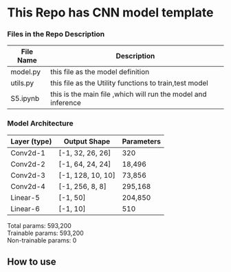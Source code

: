 # This Repo has CNN model template

### Files in the Repo	Description

| File Name  | Description |
| ------------- | ------------- |
| model.py  | this file as the model definition  |
| utils.py  | this file as the Utility functions to train,test model  |
| S5.ipynb  | this is the main file ,which will run the model and inference |

### Model Architecture 

|  Layer (type)           |    Output Shape       |  Parameters  |
| ----------------------- | --------------------- | --------- |
|      Conv2d-1           | [-1, 32, 26, 26]        |     320 |
|      Conv2d-2           | [-1, 64, 24, 24]         | 18,496 |
|      Conv2d-3           | [-1, 128, 10, 10]         | 73,856 |
|      Conv2d-4            | [-1, 256, 8, 8]         |295,168 |
|      Linear-5             |      [-1, 50]        | 204,850 |
|      Linear-6              |     [-1, 10]          |   510 |


Total params: 593,200 <br/>
Trainable params: 593,200 <br/>
Non-trainable params: 0 <br/>

## How to use 


